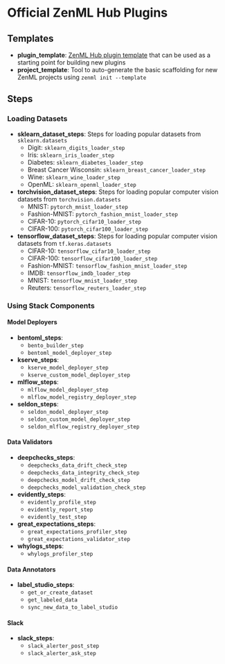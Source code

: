 # Official ZenML Hub Plugins

## Templates

- **plugin_template**: [ZenML Hub plugin template](https://github.com/zenml-io/zenml-hub-plugin-template) 
that can be used as a starting point for building new plugins
- **project_template**: Tool to auto-generate the basic scaffolding for new 
ZenML projects using `zenml init --template`

## Steps

### Loading Datasets

- **sklearn_dataset_steps**: Steps for loading popular datasets from `sklearn.datasets`
    - Digit: `sklearn_digits_loader_step`
    - Iris: `sklearn_iris_loader_step`
    - Diabetes: `sklearn_diabetes_loader_step`
    - Breast Cancer Wisconsin: `sklearn_breast_cancer_loader_step`
    - Wine: `sklearn_wine_loader_step`
    - OpenML: `sklearn_openml_loader_step`
- **torchvision_dataset_steps**: Steps for loading popular computer vision datasets from `torchvision.datasets`
    - MNIST: `pytorch_mnist_loader_step`
    - Fashion-MNIST: `pytorch_fashion_mnist_loader_step`
    - CIFAR-10: `pytorch_cifar10_loader_step`
    - CIFAR-100: `pytorch_cifar100_loader_step`
- **tensorflow_dataset_steps**: Steps for loading popular computer vision datasets from `tf.keras.datasets`
    - CIFAR-10: `tensorflow_cifar10_loader_step`
    - CIFAR-100: `tensorflow_cifar100_loader_step`
    - Fashion-MNIST: `tensorflow_fashion_mnist_loader_step`
    - IMDB: `tensorflow_imdb_loader_step`
    - MNIST: `tensorflow_mnist_loader_step`
    - Reuters: `tensorflow_reuters_loader_step`

### Using Stack Components

#### Model Deployers

- **bentoml_steps**:
    - `bento_builder_step`
    - `bentoml_model_deployer_step`
- **kserve_steps**: 
    - `kserve_model_deployer_step`
    - `kserve_custom_model_deployer_step`
- **mlflow_steps**: 
    - `mlflow_model_deployer_step`
    - `mlflow_model_registry_deployer_step`
- **seldon_steps**: 
    - `seldon_model_deployer_step`
    - `seldon_custom_model_deployer_step`
    - `seldon_mlflow_registry_deployer_step`

#### Data Validators

- **deepchecks_steps**: 
    - `deepchecks_data_drift_check_step`
    - `deepchecks_data_integrity_check_step`
    - `deepchecks_model_drift_check_step`
    - `deepchecks_model_validation_check_step`
- **evidently_steps**: 
    - `evidently_profile_step`
    - `evidently_report_step`
    - `evidently_test_step`
- **great_expectations_steps**: 
    - `great_expectations_profiler_step`
    - `great_expectations_validator_step`
- **whylogs_steps**: 
    - `whylogs_profiler_step`

#### Data Annotators

- **label_studio_steps**: 
    - `get_or_create_dataset`
    - `get_labeled_data`
    - `sync_new_data_to_label_studio`

#### Slack

- **slack_steps**:
    - `slack_alerter_post_step`
    - `slack_alerter_ask_step`
